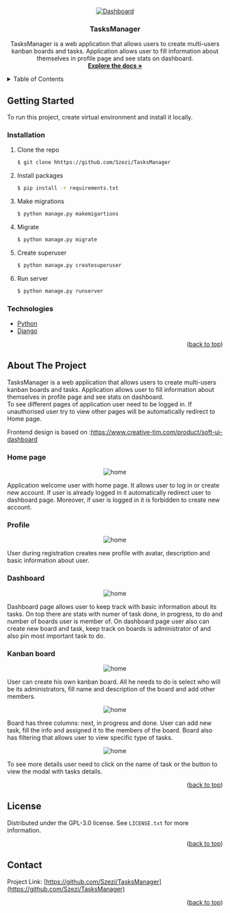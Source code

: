<!-- PROJECT LOGO -->
<br />
<div align="center">
  <a href="https://github.com/Szezi/TasksManager">
    <img src="data\images\dashboard.png" alt="Dashboard">
  </a>
<h3 align="center">TasksManager</h3>
  <p align="center">
TasksManager is a web application that allows users to create multi-users kanban boards and tasks. Application allows user to fill information about themselves in profile page and see stats on dashboard. <br />
    <a href="https://github.com/Szezi/TasksManager"><strong>Explore the docs »</strong></a>
  </p>
</div>



<!-- TABLE OF CONTENTS -->
<details>
  <summary>Table of Contents</summary>
  <ol>
    <li>
      <a href="#getting-started">Getting Started</a>
      <ul>
        <li><a href="#installation">Installation</a></li>
      </ul>
      <ul>
        <li><a href="#technologies">Technologies</a></li>
      </ul>
    </li>
    <li><a href="#about-yhe-project">About the project</a></li> 
    <li><a href="#license">License</a></li>
    <li><a href="#contact">Contact</a></li>
  </ol>
</details>



<!-- GETTING STARTED -->
## Getting Started

To run this project, create virtual environment and install it locally.

### Installation

1. Clone the repo
   ```sh
   $ git clone hhttps://github.com/Szezi/TasksManager
   ```
2. Install packages
   ```sh
   $ pip install -r requirements.txt
   ```
3. Make migrations
    ```sh
   $ python manage.py makemigartions 
   ```
4. Migrate
    ```sh
   $ python manage.py migrate 
   ```
5. Create superuser
    ```sh
   $ python manage.py createsuperuser 
   ```
6. Run server
    ```sh
   $ python manage.py runserver   
   ```


### Technologies

* [Python](https://www.python.org/downloads/release/python-390/)
* [Django](https://www.djangoproject.com)


<p align="right">(<a href="#top">back to top</a>)</p>



<!-- ABOUT THE PROJECT -->
## About The Project
TasksManager is a web application that allows users to create multi-users kanban boards and tasks. Application allows user to fill information about themselves in profile page and see stats on dashboard. <br />
To see different pages of application user need to be logged in. If unauthorised user try to view other pages will be automatically redirect to Home page.

Frontend design is based on :https://www.creative-tim.com/product/soft-ui-dashboard

### Home page

<div align="center">
<img src="data\images\home.png" alt="home">
</div>

Application welcome user with home page. It allows user to log in or create new account.
If user is already logged in it automatically redirect user to dashboard page. Moreover, if user is logged in it is forbidden to create new account.


### Profile

<div align="center">
<img src="data\images\profile.png" alt="home">
</div>

User during registration creates new profile with avatar, description and basic information about user.

### Dashboard

<div align="center">
<img src="data\images\dashboard.png" alt="home">
</div>

Dashboard page allows user to keep track with basic information about its tasks. 
On top there are stats with numer of task done, in progress, to do and number of boards user is member of.
On dashboard page user also can create new board and task, keep track on boards is administrator of and also pin most important task to do.

### Kanban board

<div align="center">
<img src="data\images\board_create.png" alt="home">
</div>

User can create his own kanban board. All he needs to do is select who will be its administrators, fill name and description of the board and add other members.

<div align="center">
<img src="data\images\kanban_board.png" alt="home">
</div>

Board has three columns: next, in progress and done. User can add new task, fill the info and assigned it to the members of the board.
Board also has filtering that allows user to view specific type of tasks.

<div align="center">
<img src="data\images\task_detail.png" alt="home">
</div>

To see more details user need to click on the name of task or the button to view the modal with tasks details.

<p align="right">(<a href="#top">back to top</a>)</p>


<!-- LICENSE -->
## License

Distributed under the GPL-3.0 license. See `LICENSE.txt` for more information.

<p align="right">(<a href="#top">back to top</a>)</p>



<!-- CONTACT -->
## Contact

Project Link: [https://github.com/Szezi/TasksManager](https://github.com/Szezi/TasksManager)

<p align="right">(<a href="#top">back to top</a>)</p>

